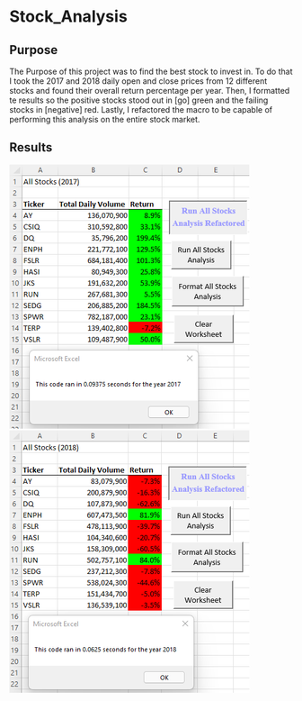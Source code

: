 # Stock_Analysis

## Purpose
The Purpose of this project was to find the best stock to invest in. To do that I took the 2017 and 2018 daily open and close prices from 12 different stocks and found their overall return percentage per year.  Then, I formatted te results so the positive stocks stood out in [go] green and the failing stocks in [negative] red. Lastly, I refactored the macro to be capable of performing this analysis on the entire stock market. 

## Results

![This is an image](Challenge/Resources/VBA_Challenge_2017.PNG) ![This is an image](Challenge/Resources/VBA_Challenge_2018.PNG)

